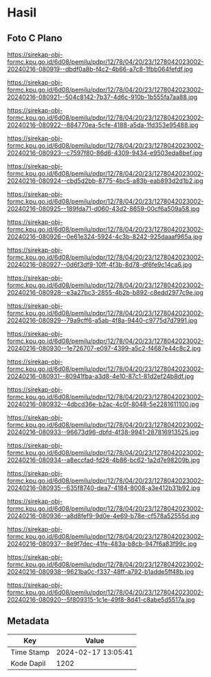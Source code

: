 # Hasil

## Foto C Plano

https://sirekap-obj-formc.kpu.go.id/6d08/pemilu/pdpr/12/78/04/20/23/1278042023002-20240216-080919--dbdf0a8b-f4c2-4b66-a7c8-1fbb064fefdf.jpg

https://sirekap-obj-formc.kpu.go.id/6d08/pemilu/pdpr/12/78/04/20/23/1278042023002-20240216-080921--504c8142-7b37-4d6c-910b-1b555fa7aa88.jpg

https://sirekap-obj-formc.kpu.go.id/6d08/pemilu/pdpr/12/78/04/20/23/1278042023002-20240216-080922--884770ea-5cfe-4188-a5da-1fd353e95488.jpg

https://sirekap-obj-formc.kpu.go.id/6d08/pemilu/pdpr/12/78/04/20/23/1278042023002-20240216-080923--c7597f80-86d6-4309-9434-e9503eda8bef.jpg

https://sirekap-obj-formc.kpu.go.id/6d08/pemilu/pdpr/12/78/04/20/23/1278042023002-20240216-080924--cbd5d2bb-8775-4bc5-a83b-eab893d2d1b2.jpg

https://sirekap-obj-formc.kpu.go.id/6d08/pemilu/pdpr/12/78/04/20/23/1278042023002-20240216-080925--189fda71-d060-43d2-8659-00cf6a509a58.jpg

https://sirekap-obj-formc.kpu.go.id/6d08/pemilu/pdpr/12/78/04/20/23/1278042023002-20240216-080926--0e61e324-5924-4c3b-8242-925daaaf965a.jpg

https://sirekap-obj-formc.kpu.go.id/6d08/pemilu/pdpr/12/78/04/20/23/1278042023002-20240216-080927--0d6f3df9-10ff-4f3b-8d78-df6fe9c14ca6.jpg

https://sirekap-obj-formc.kpu.go.id/6d08/pemilu/pdpr/12/78/04/20/23/1278042023002-20240216-080928--e3a27bc3-2855-4b2b-b892-c8edd2977c9e.jpg

https://sirekap-obj-formc.kpu.go.id/6d08/pemilu/pdpr/12/78/04/20/23/1278042023002-20240216-080929--79a9cff6-a5ab-4f8a-9440-c9775d7d7991.jpg

https://sirekap-obj-formc.kpu.go.id/6d08/pemilu/pdpr/12/78/04/20/23/1278042023002-20240216-080930--1e726707-e097-4399-a5c2-f4687e44c8c2.jpg

https://sirekap-obj-formc.kpu.go.id/6d08/pemilu/pdpr/12/78/04/20/23/1278042023002-20240216-080931--80941fba-a3d8-4e10-87c1-81d2ef24b8df.jpg

https://sirekap-obj-formc.kpu.go.id/6d08/pemilu/pdpr/12/78/04/20/23/1278042023002-20240216-080932--4dbcd36e-b2ac-4c0f-8048-5e2281611100.jpg

https://sirekap-obj-formc.kpu.go.id/6d08/pemilu/pdpr/12/78/04/20/23/1278042023002-20240216-080933--96673d96-dbfd-4f38-9941-287816913525.jpg

https://sirekap-obj-formc.kpu.go.id/6d08/pemilu/pdpr/12/78/04/20/23/1278042023002-20240216-080934--a8eccfad-fd26-4b86-bc62-1a2d7e98209b.jpg

https://sirekap-obj-formc.kpu.go.id/6d08/pemilu/pdpr/12/78/04/20/23/1278042023002-20240216-080935--635f8740-dea7-4184-8008-a3e412b31b92.jpg

https://sirekap-obj-formc.kpu.go.id/6d08/pemilu/pdpr/12/78/04/20/23/1278042023002-20240216-080936--a8d8fef9-9d0e-4e69-b78e-cf578a52555d.jpg

https://sirekap-obj-formc.kpu.go.id/6d08/pemilu/pdpr/12/78/04/20/23/1278042023002-20240216-080937--8e9f7dec-41fe-483a-b8cb-947f6a83f99c.jpg

https://sirekap-obj-formc.kpu.go.id/6d08/pemilu/pdpr/12/78/04/20/23/1278042023002-20240216-080938--9621ba0c-f337-48ff-a792-b1adde5ff48b.jpg

https://sirekap-obj-formc.kpu.go.id/6d08/pemilu/pdpr/12/78/04/20/23/1278042023002-20240216-080920--5f809315-1c1e-49f8-8d41-c8abe5d5517a.jpg


## Metadata

| Key        | Value               |
| ---------- | ------------------- |
| Time Stamp | 2024-02-17 13:05:41 |
| Kode Dapil | 1202                |



